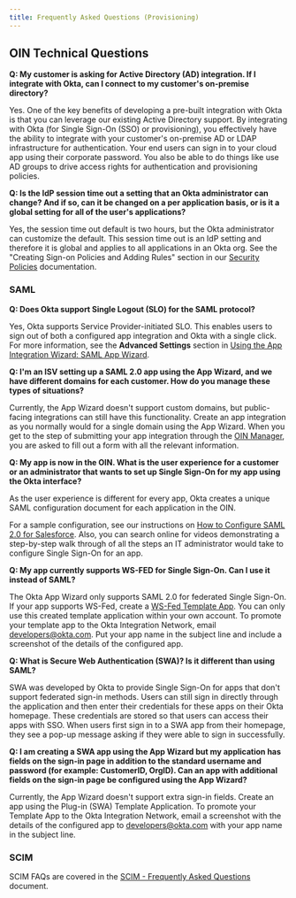 ```yaml
---
title: Frequently Asked Questions (Provisioning)
---
```


## OIN Technical Questions

**Q: My customer is asking for Active Directory (AD) integration. If I integrate with Okta, can I connect to my customer's on-premise directory?**

Yes. One of the key benefits of developing a pre-built integration with Okta is that you can leverage our existing Active Directory support. By integrating with Okta (for Single Sign-On (SSO) or provisioning), you effectively have the ability to integrate with your customer's on-premise AD or LDAP infrastructure for authentication. Your end users can sign in to your cloud app using their corporate password. You also be able to do things like use AD groups to drive access rights for authentication and provisioning policies.

**Q: Is the IdP session time out a setting that an Okta administrator can change? And if so, can it be changed on a per application basis, or is it a global setting for all of the user's applications?**

Yes, the session time out default is two hours, but the Okta administrator can customize the default. This session time out is an IdP setting and therefore it is global and applies to all applications in an Okta org. See the "Creating Sign-on Policies and Adding Rules" section in our [Security Policies](https://help.okta.com/en/prod/okta_help_CSH.htm#ext_Security_Policies) documentation.

### SAML

**Q: Does Okta support Single Logout (SLO) for the SAML protocol?**

Yes, Okta supports Service Provider-initiated SLO. This enables users to sign out of both a configured app integration and Okta with a single click. For more information, see the **Advanced Settings** section in [Using the App Integration Wizard: SAML App Wizard](https://help.okta.com/en/prod/okta_help_CSH.htm#ext_Apps_App_Integration_Wizard).

**Q: I'm an ISV setting up a SAML 2.0 app using the App Wizard, and we have different domains for each customer. How do you manage these types of situations?**

Currently, the App Wizard doesn't support custom domains, but public-facing integrations can still have this functionality. Create an app integration as you normally would for a single domain using the App Wizard. When you get to the step of submitting your app integration through the [OIN Manager](https://oinmanager.okta.com/), you are asked to fill out a form with all the relevant information.

**Q: My app is now in the OIN. What is the user experience for a customer or an administrator that wants to set up Single Sign-On for my app using the Okta interface?**

As the user experience is different for every app, Okta creates a unique SAML configuration document for each application in the OIN.

For a sample configuration, see our instructions on [How to Configure SAML 2.0 for Salesforce](https://saml-doc.okta.com/SAML_Docs/How-to-Configure-SAML-2.0-in-Salesforce.html). Also, you can search online for videos demonstrating a step-by-step walk through of all the steps an IT administrator would take to configure Single Sign-On for an app.

**Q: My app currently supports WS-FED for Single Sign-On. Can I use it instead of SAML?**

The Okta App Wizard only supports SAML 2.0 for federated Single Sign-On. If your app supports WS-Fed, create a [WS-Fed Template App](https://help.okta.com/en/prod/okta_help_CSH.htm#ext_Apps_Configuring_WS_Federation). You can only use this created template application within your own account. To promote your template app to the Okta Integration Network, email <developers@okta.com>. Put your app name in the subject line and include a screenshot of the details of the configured app.

**Q: What is Secure Web Authentication (SWA)? Is it different than using SAML?**

SWA was developed by Okta to provide Single Sign-On for apps that don't support federated sign-in methods. Users can still sign in directly through the application and then enter their credentials for these apps on their Okta homepage. These credentials are stored so that users can access their apps with SSO. When users first sign in to a SWA app from their homepage, they see a pop-up message asking if they were able to sign in successfully.

**Q: I am creating a SWA app using the App Wizard but my application has fields on the sign-in page in addition to the standard username and password (for example: CustomerID, OrgID). Can an app with additional fields on the sign-in page be configured using the App Wizard?**

Currently, the App Wizard doesn't support extra sign-in fields. Create an app using the Plug-in (SWA) Template Application. To promote your Template App to the Okta Integration Network, email a screenshot with the details of the configured app to <developers@okta.com> with your app name in the subject line.

### SCIM

SCIM FAQs are covered in the [SCIM - Frequently Asked Questions](/docs/concepts/scim/faqs/) document.
